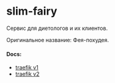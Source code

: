 # slim-fairy

Сервис для диетологов и их клиентов.

Оригинальное название: Фея-похудея.

#### Docs:
- [traefik v1](https://blog.unixhost.pro/ru/2022/07/traefik-2-ustanovka-nastrojka-primery/)
- [traefik v2](https://doc.traefik.io/traefik/user-guides/docker-compose/acme-tls/)
